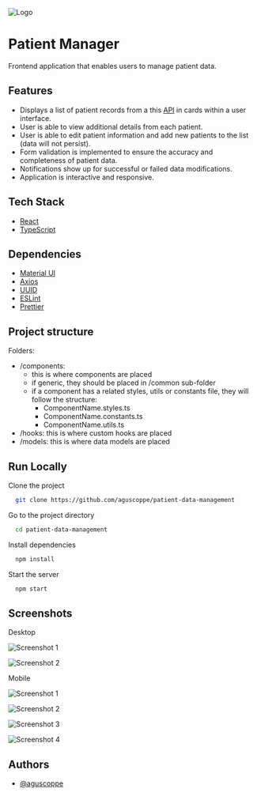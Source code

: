 ![Logo](https://i.ibb.co/0GVj9vL/Captura-de-pantalla-2023-11-06-214237.png)

# Patient Manager

Frontend application that enables users to manage patient data.

## Features

- Displays a list of patient records from a this [API](https://63bedcf7f5cfc0949b634fc8.mockapi.io/users) in cards within a user interface.
- User is able to view additional details from each patient.
- User is able to edit patient information and add new patients to the list (data will not persist).
- Form validation is implemented to ensure the accuracy and completeness of patient data.
- Notifications show up for successful or failed data modifications.
- Application is interactive and responsive.

## Tech Stack

- [React](https://react.dev/learn/installation)
- [TypeScript](https://www.typescriptlang.org/docs/)

## Dependencies

- [Material UI](https://mui.com/material-ui/getting-started/installation/)
- [Axios](https://axios-http.com/docs/intro)
- [UUID](https://www.npmjs.com/package/uuid)
- [ESLint](https://eslint.org/docs/latest/use/getting-started)
- [Prettier](https://prettier.io/docs/en/install)

## Project structure

Folders:
- /components: 
  - this is where components are placed
  - if generic, they should be placed in /common sub-folder
  - if a component has a related styles, utils or constants file, they will follow the structure:
    - ComponentName.styles.ts
    - ComponentName.constants.ts
    - ComponentName.utils.ts
- /hooks: this is where custom hooks are placed
- /models: this is where data models are placed

## Run Locally

Clone the project

```bash
  git clone https://github.com/aguscoppe/patient-data-management
```

Go to the project directory

```bash
  cd patient-data-management
```

Install dependencies

```bash
  npm install
```

Start the server

```bash
  npm start
```

## Screenshots

Desktop

![Screenshot 1](https://i.ibb.co/k3Qf9c3/Captura-de-pantalla-2023-11-06-214147.png)

![Screenshot 2](https://i.ibb.co/4g9X6hy/Captura-de-pantalla-2023-11-06-214206.png)

Mobile

![Screenshot 1](https://i.ibb.co/3zBmrXz/Captura-de-pantalla-2023-11-06-214302.png)

![Screenshot 2](https://i.ibb.co/B3mFDQg/Captura-de-pantalla-2023-11-06-214313.png)

![Screenshot 3](https://i.ibb.co/R0GZQSS/Captura-de-pantalla-2023-11-06-214322.png)

![Screenshot 4](https://i.ibb.co/svL1BSm/Captura-de-pantalla-2023-11-06-214455.png)

## Authors

- [@aguscoppe](https://www.github.com/aguscoppe)
